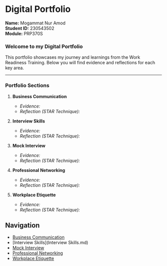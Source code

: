 # Digital Portfolio

**Name:** Mogammat Nur Amod  
**Student ID:** 230543502  
**Module:** PRP370S    

### Welcome to my Digital Portfolio

This portfolio showcases my journey and learnings from the Work Readiness Training. Below you will find evidence and reflections for each key area.

---

### Portfolio Sections

1.  **Business Communication**
    - *Evidence:*
    - *Reflection (STAR Technique):*

2.  **Interview Skills**
    - *Evidence:*
    - *Reflection (STAR Technique):*

3.  **Mock Interview**
    - *Evidence:*
    - *Reflection (STAR Technique):*

4.  **Professional Networking**
    - *Evidence:*
    - *Reflection (STAR Technique):*

5.  **Workplace Etiquette**
    - *Evidence:*
    - *Reflection (STAR Technique):*

## Navigation
- [Business Communication](business-communication.md)  
- [Interview Skills](Interview Skills.md)  
- [Mock Interview](mock-interview.md)  
- [Professional Networking](professional-networking.md)  
- [Workplace Etiquette](workplace-etiquette.md)  


